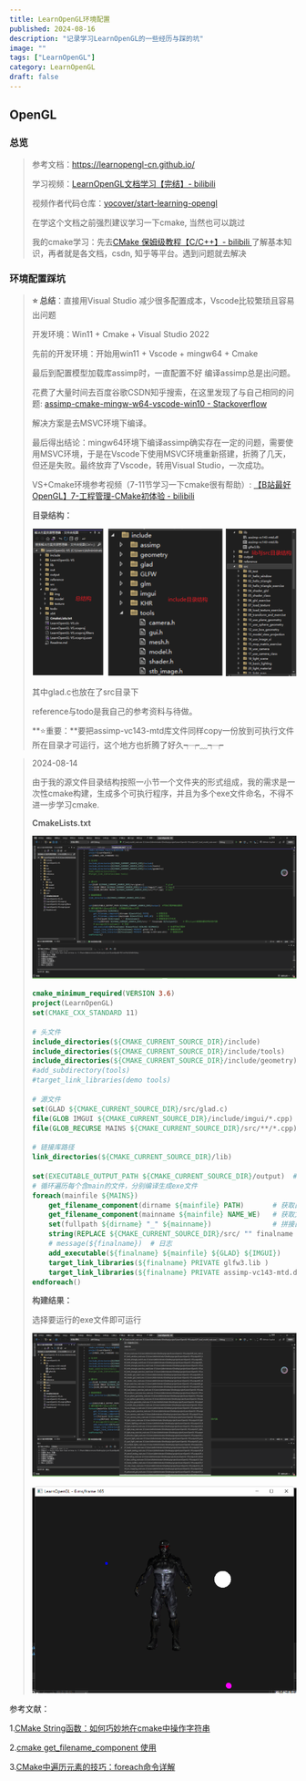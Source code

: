 ```yaml
---
title: LearnOpenGL环境配置
published: 2024-08-16
description: "记录学习LearnOpenGL的一些经历与踩的坑"
image: ""
tags: ["LearnOpenGL"]
category: LearnOpenGL
draft: false
---
```


## OpenGL

### 总览

> 参考文档：https://learnopengl-cn.github.io/
>
> 学习视频：[LearnOpenGL文档学习【完结】- bilibili](https://www.bilibili.com/video/BV11Z4y1c7so/?spm_id_from=333.337.search-card.all.click&vd_source=b64addc069fb830079345fe5d6f118f9)
>
> 视频作者代码仓库：[yocover/start-learning-opengl](https://github.com/yocover/start-learning-opengl)
>
> 在学这个文档之前强烈建议学习一下cmake, 当然也可以跳过
>
> 我的cmake学习：先去[CMake 保姆级教程【C/C++】- bilibili ](https://www.bilibili.com/video/BV14s4y1g7Zj/?spm_id_from=333.337.search-card.all.click&vd_source=b64addc069fb830079345fe5d6f118f9)了解基本知识，再者就是各文档，csdn, 知乎等平台。遇到问题就去解决

### 环境配置踩坑

> **⭐ 总结**：直接用Visual Studio 减少很多配置成本，Vscode比较繁琐且容易出问题
>
> 开发环境：Win11 + Cmake + Visual Studio 2022
>
> 先前的开发环境：开始用win11 + Vscode + mingw64 + Cmake
>
> 最后到配置模型加载库assimp时，一直配置不好 编译assimp总是出问题。
>
> 花费了大量时间去百度谷歌CSDN知乎搜索，在这里发现了与自己相同的问题: [assimp-cmake-mingw-w64-vscode-win10 - Stackoverflow](https://stackoverflow.com/questions/61692793/assimp-cmake-mingw-w64-vscode-win10)
>
> 解决方案是去MSVC环境下编译。
>
> 最后得出结论：mingw64环境下编译assimp确实存在一定的问题，需要使用MSVC环境，于是在Vscode下使用MSVC环境重新搭建，折腾了几天，但还是失败。最终放弃了Vscode，转用Visual Studio，一次成功。
>
> VS+Cmake环境参考视频（7-11节学习一下cmake很有帮助）: [【B站最好OpenGL】7-工程管理-CMake初体验 - bilibili](https://www.bilibili.com/video/BV1we411n7Lh/?spm_id_from=333.788&vd_source=b64addc069fb830079345fe5d6f118f9)
>
> **目录结构：**
>
> ![image-20240816211538290](assets/image-20240816211538290.png) 
>
> 其中glad.c也放在了src目录下
>
> reference与todo是我自己的参考资料与待做。
>
> **⭐重要：**要把assimp-vc143-mtd库文件同样copy一份放到可执行文件所在目录才可运行，这个地方也折腾了好久┭┮﹏┭┮



> 2024-08-14
>
> 由于我的源文件目录结构按照一小节一个文件夹的形式组成，我的需求是一次性cmake构建，生成多个可执行程序，并且为多个exe文件命名，不得不进一步学习cmake. 
>
> **CmakeLists.txt**
>
> ![image-20240816210650963](assets/image-20240816210650963.png) 
>
> ```cmake
> cmake_minimum_required(VERSION 3.6)
> project(LearnOpenGL)
> set(CMAKE_CXX_STANDARD 11)
> 
> # 头文件
> include_directories(${CMAKE_CURRENT_SOURCE_DIR}/include)
> include_directories(${CMAKE_CURRENT_SOURCE_DIR}/include/tools)
> include_directories(${CMAKE_CURRENT_SOURCE_DIR}/include/geometry)
> #add_subdirectory(tools)
> #target_link_libraries(demo tools)
> 
> # 源文件
> set(GLAD ${CMAKE_CURRENT_SOURCE_DIR}/src/glad.c)                   # glad
> file(GLOB IMGUI ${CMAKE_CURRENT_SOURCE_DIR}/include/imgui/*.cpp)   # imgui
> file(GLOB_RECURSE MAINS ${CMAKE_CURRENT_SOURCE_DIR}/src/**/*.cpp)  # main
> 
> # 链接库路径
> link_directories(${CMAKE_CURRENT_SOURCE_DIR}/lib)
> 
> set(EXECUTABLE_OUTPUT_PATH ${CMAKE_CURRENT_SOURCE_DIR}/output)  #可执行程序输出路径
> # 循环遍历每个含main的文件，分别编译生成exe文件
> foreach(mainfile ${MAINS})
>     get_filename_component(dirname ${mainfile} PATH)       # 获取目录
>     get_filename_component(mainname ${mainfile} NAME_WE)   # 获取文件名
>     set(fullpath ${dirname} "_" ${mainname})               # 拼接目录与文件名
>     string(REPLACE ${CMAKE_CURRENT_SOURCE_DIR}/src/ "" finalname ${fullpath})     # 把fullpath前面的路径用空串代替
>     # message(${finalname})  # 日志
>     add_executable(${finalname} ${mainfile} ${GLAD} ${IMGUI})        # 生成可执行程序
>     target_link_libraries(${finalname} PRIVATE glfw3.lib )           # 链接动态库
>     target_link_libraries(${finalname} PRIVATE assimp-vc143-mtd.dll)   # 链接动态库
> endforeach()
> ```
>
> **构建结果：**
>
> 选择要运行的exe文件即可运行
>
> ![image-20240816211817701](assets/image-20240816211817701.png) 
>
> ![image-20240816212017803](assets/image-20240816212017803.png) 



参考文献：

1.[CMake String函数：如何巧妙地在cmake中操作字符串](https://blog.csdn.net/qq_21438461/article/details/131007260)

2.[cmake get_filename_component 使用](https://blog.csdn.net/qq_41221841/article/details/118027178)

3.[CMake中遍历元素的技巧：foreach命令详解](https://blog.csdn.net/qq_21438461/article/details/129734933)

